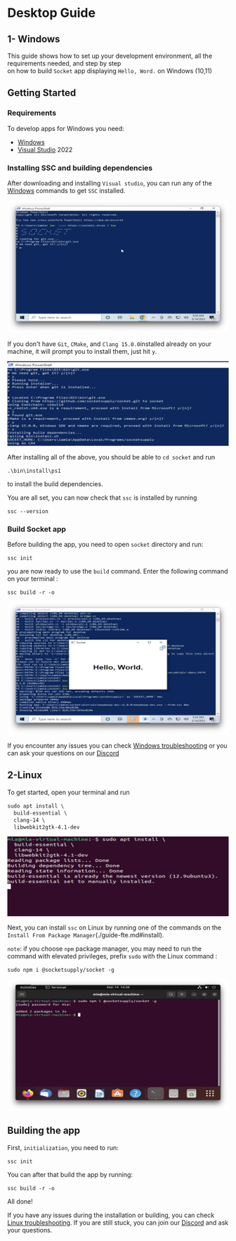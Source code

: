 # Desktop Guide

 ## 1- Windows 

This guide shows how to set up your development environment, all the requirements needed, and step by step  
on how to build `Socket` app displaying `Hello, Word.` on Windows (10,11)

## Getting Started

### Requirements
To develop apps for Windows you need:
* [Windows](https://www.microsoft.com/en-us/windows/) 
* [Visual Studio](https://visualstudio.microsoft.com/downloads/) 2022

### Installing SSC and building dependencies

After downloading and installing `Visual studio`, you can run any of the [Windows](./guide-fte#install) commands
to get `SSC` installed.  

![](../images/screenshots/ssc-install.png)  


If you don't have `Git`, `CMake`, and `Clang 15.0.0`installed already on your  
machine, it will prompt you to install them, just hit `y`.  

![](../images/screenshots/git-cmake.png)

After installing all of the above, you should be able to `cd socket` and run   
```
.\bin\install\ps1
```
to install the build dependencies.  

You are all set, you can now check that `ssc` is installed by 
running 
```
ssc --version
```

### Build Socket app  

Before building the app, you need to open `socket` directory and run:

```
ssc init
```
you are now ready to use the `build` command. Enter the following command on your terminal :
```
ssc build -r -o
```
![](../images/screenshots/app-built.png)

If you encounter any issues you can check [Windows troubleshooting](./troubleshooting#Windows) or you can ask your questions on our [Discord](https://discord.com/invite/YPV32gKCsH)


## 2-Linux  

To get started, open your terminal and run  
```
sudo apt install \
  build-essential \
  clang-14 \
  libwebkit2gtk-4.1-dev
  ```
  ![](../images/screenshots/LINUX-DEP.png)   



Next, you can install `ssc` on Linux by running one of the commands on the
`Install From Package Manager`(./guide-fte.md#install).  
 
`note`: if you choose `npm` package manager, you may need to run the command with elevated privileges, prefix `sudo` with the Linux command :
```
sudo npm i @socketsupply/socket -g
```
![](../images/screenshots/linux-npm.png)

  ## Building the app  
First, `initialization`, you need to run:

```
ssc init
```
 You can after that build the app by running:
```
ssc build -r -o
``` 
All done!

If you have any issues during the installation or building, you can check 
[Linux troubleshooting](./troubleshooting#linux).
If you are still stuck, you can join our [Discord](https://discord.com/invite/YPV32gKCsH) and ask your questions.